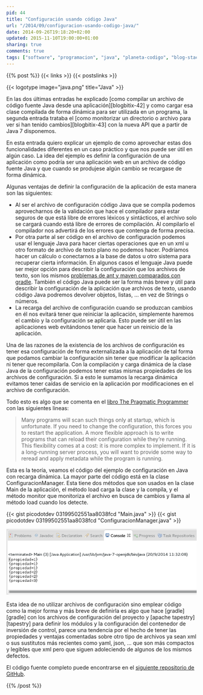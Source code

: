 ```yaml
---
pid: 44
title: "Configuración usando código Java"
url: "/2014/09/configuracion-usando-codigo-java/"
date: 2014-09-26T19:18:20+02:00
updated: 2015-11-10T19:00:00+01:00
sharing: true
comments: true
tags: ["software", "programacion", "java", "planeta-codigo", "blog-stack"]
---
```


{{% post %}}
{{< links >}}
{{< postslinks >}}

{{< logotype image="java.png" title="Java" >}}

En las dos últimas entradas he explicado [como compilar un archivo de código fuente Java desde una aplicación][blogbitix-42] y como cargar esa clase compilada de forma dinámica para ser utilizada en un programa, la segunda entrada trataba el [como monitorizar un directorio o archivo para ver si han tenido cambios][blogbitix-43] con la nueva API que a partir de Java 7 disponemos.

En esta entrada quiero explicar un ejemplo de como aprovechar estas dos funcionalidades diferentes en un caso práctico y que nos puede ser útil en algún caso. La idea del ejemplo es definir la configuración de una aplicación como podría ser una aplicación web en un archivo de código fuente Java y que cuando se produjese algún cambio se recargase de forma dinámica.

Algunas ventajas de definir la configuración de la aplicación de esta manera son las siguientes:

* Al ser el archivo de configuración código Java que se compila podemos aprovecharnos de la validación que hace el compilador para estar seguros de que está libre de errores léxicos y sintácticos, el archivo solo se cargará cuando está libre de errores de compilación. Al compilarlo el compilador nos advertirá de los errores que contenga de forma precisa.
* Por otra parte al ser código en el archivo de configuración podemos usar el lenguaje Java para hacer ciertas operaciones que en un xml u otro formato de archivo de texto plano no podemos hacer. Podríamos hacer un cálculo o conectarnos a la base de datos u otro sistema para recuperar cierta información. En algunos casos el lenguaje Java puede ser mejor opción para describir la configuración que los archivos de texto, son los mismos [problemas de ant y maven comparados con gradle](http://elblogdepicodev.blogspot.com.es/2012/03/herramienta-de-construccion-gradle.html). También el código Java puede ser la forma más breve y útil para describir la configuración de la aplicación que archivos de texto, usando código Java podremos devolver objetos, listas, ... en vez de Strings o números.
* La recarga del archivo de configuración cuando se produzcan cambios en él nos evitará tener que reiniciar la aplicación, simplemente haremos el cambio y la configuración se aplicaría. Esto puede ser útil en las aplicaciones web evitándonos tener que hacer un reinicio de la aplicación.

Una de las razones de la existencia de los archivos de configuración es tener esa configuración de forma externalizada a la aplicación de tal forma que podamos cambiar la configuración sin tener que modificar la aplicación ni tener que recompilarla. Con la compilación y carga dinámica de la clase Java de la configuración podemos tener estas mismas propiedades de los archivos de configuración. Si a esto le sumamos la recarga dinámica evitamos tener caídas de servicio en la aplicación por modificaciones en el archivo de configuración.

Todo esto es algo que se comenta en el <a href="http://www.amazon.es/gp/product/020161622X/ref=as_li_ss_tl?ie=UTF8&camp=3626&creative=24822&creativeASIN=020161622X&linkCode=as2&tag=blobit-21">libro The Pragmatic Programmer</a><img src="https://ir-es.amazon-adsystem.com/e/ir?t=blobit-21&l=as2&o=30&a=020161622X" width="1" height="1" border="0" alt="" style="border:none !important; margin:0px !important;"> con las siguientes lineas:

> Many programs will scan such things only at startup, which is unfortunate. If you need to change the configuration, this forces you to 
> restart the application. A more flexible approach is to write programs that can reload their
> configuration while they’re running. This flexibility comes at a cost: it
> is more complex to implement. If it is a long-running server process, you will want to provide some way to reread and apply
> metadata while the program is running.

Esta es la teoría, veamos el código del ejemplo de configuración en Java con recarga dinámica. La mayor parte del código está en la clase ConfiguracionManager. Esta tiene dos métodos que son usados en la clase Main de la aplicación, el método load carga la clase y la compila, y el método monitor que monitoriza el archivo en busca de cambios y llama al método load cuando los detecte.

{{< gist picodotdev 03199502551aa8038fcd "Main.java" >}}
{{< gist picodotdev 03199502551aa8038fcd "ConfiguracionManager.java" >}}

<div class="media" style="text-align: center;">
	<a href="assets/images/posts/43/main.png" title="Salida programa Main.java" data-gallery><img src="assets/images/posts/43/main.png"></a>
</div>

Esta idea de no utilizar archivos de configuración sino emplear código como la mejor forma y más breve de definirla es algo que hace [gradle][gradle] con los archivos de configuración del proyecto y [apache tapestry][tapestry] para definir los módulos y la configuración del contenedor de inversión de control, parece una tendencia por el hecho de tener las propiedades y ventajas comentadas sobre otro tipo de archivos ya sean xml o sus sustitutos más recientes como yaml, json, ... que son más compactos y legibles que xml pero que siguen adoleciendo de algunos de los mismos defectos.

El código fuente completo puede encontrarse en el [siguiente repositorio de GitHub](https://github.com/picodotdev/blog-ejemplos/tree/master/ConfiguracionJava).

{{% /post %}}